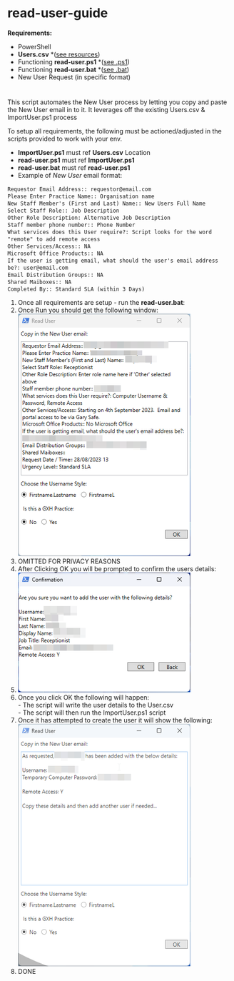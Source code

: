 # read-user-guide

**Requirements:** 
- PowerShell  
- **Users.csv** *([see resources](https://github.com/IMAG0D/Toolbox/tree/main/resources))  
- Functioning **read-user.ps1** *([see .ps1](https://github.com/IMAG0D/Toolbox/tree/main/.ps1))  
- Functioning **read-user.bat** *([see .bat](https://github.com/IMAG0D/Toolbox/tree/main/.bat))  
- New User Request (in specific format)
#
This script automates the New User process by letting you copy and paste the New User email in to it. It leverages off the existing Users.csv &amp; ImportUser.ps1 process

To setup all requirements, the following must be actioned/adjusted in the scripts provided to work with your env.

- **ImportUser.ps1** must ref **Users.csv** Location
- **read-user.ps1** must ref **ImportUser.ps1**
- **read-user.bat** must ref **read-user.ps1**
- Example of *New User* email format:
```
Requestor Email Address:: requestor@email.com
Please Enter Practice Name:: Organisation name
New Staff Member's (First and Last) Name:: New Users Full Name
Select Staff Role:: Job Description
Other Role Description: Alternative Job Description
Staff member phone number:: Phone Number
What services does this User require?: Script looks for the word "remote" to add remote access
Other Services/Access:: NA
Microsoft Office Products:: NA
If the user is getting email, what should the user's email address be?: user@email.com
Email Distribution Groups:: NA
Shared Maiboxes:: NA
Completed By:: Standard SLA (within 3 Days)
```

1. Once all requirements are setup - run the **read-user.bat**:
2. Once Run you should get the following window:  
    [![image.png](https://github.com/IMAG0D/Toolbox/blob/main/resources/img/read-user-main.png)](https://github.com/IMAG0D/Toolbox/blob/main/resources/img/read-user-main.png)
3. OMITTED FOR PRIVACY REASONS
4. After Clicking OK you will be prompted to confirm the users details:
5. [![image.png](https://github.com/IMAG0D/Toolbox/blob/main/resources/img/read-user-confirmation.png)](https://github.com/IMAG0D/Toolbox/blob/main/resources/img/read-user-confirmation.png)
6. Once you click OK the following will happen:  
    \- The script will write the user details to the User.csv  
    \- The script will then run the ImportUser.ps1 script
7. Once it has attempted to create the user it will show the following:  
    [![image.png](https://github.com/IMAG0D/Toolbox/blob/main/resources/img/read-user-final.png)](https://github.com/IMAG0D/Toolbox/blob/main/resources/img/read-user-final.png)
8. DONE
